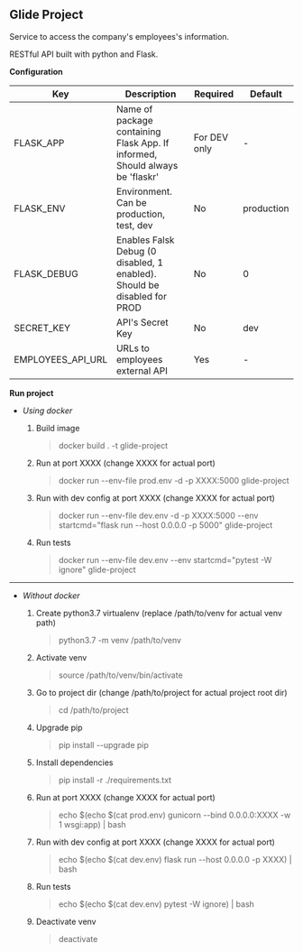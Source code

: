 Glide Project
-------------

Service to access the company's employees's information.

RESTful API built with python and Flask.

**Configuration**

| Key               | Description                                                                  | Required     | Default       |
| ------------------| ---------------------------------------------------------------------------- | ----------   | ------------- |
| FLASK_APP         | Name of package containing Flask App. If informed, Should always be 'flaskr' | For DEV only | -             |
| FLASK_ENV         | Environment. Can be production, test, dev                                    | No           | production    |
| FLASK_DEBUG       | Enables Falsk Debug (0 disabled, 1 enabled). Should be disabled for PROD     | No           | 0             |
| SECRET_KEY        | API's Secret Key                                                             | No           | dev           |
| EMPLOYEES_API_URL | URLs to employees external API                                               | Yes          | -             |

**Run project**

 - *Using docker*

    1. Build image
        > docker build . -t glide-project

    2. Run at port XXXX (change XXXX for actual port)
        > docker run --env-file prod.env -d -p XXXX:5000 glide-project

    3. Run with dev config at port XXXX (change XXXX for actual port)
        > docker run --env-file dev.env -d -p XXXX:5000 --env startcmd="flask run --host 0.0.0.0 -p 5000" glide-project

    4. Run tests
        > docker run --env-file dev.env --env startcmd="pytest -W ignore" glide-project

---

 - *Without docker*
    1. Create python3.7 virtualenv (replace /path/to/venv for actual venv path)
        > python3.7 -m venv /path/to/venv

    2. Activate venv
        > source /path/to/venv/bin/activate

    3. Go to project dir (change /path/to/project for actual project root dir)
        > cd /path/to/project

    4. Upgrade pip
        > pip install --upgrade pip

    5. Install dependencies
        > pip install -r ./requirements.txt

    6. Run at port XXXX (change XXXX for actual port)
        > echo $(echo $(cat prod.env) gunicorn --bind 0.0.0.0:XXXX -w 1 wsgi:app) | bash

    7. Run with dev config at port XXXX (change XXXX for actual port)
        > echo $(echo $(cat dev.env) flask run --host 0.0.0.0 -p XXXX) | bash
    
    8. Run tests
        > echo $(echo $(cat dev.env) pytest -W ignore) | bash

    9. Deactivate venv
        > deactivate
